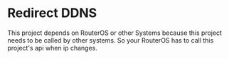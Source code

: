 # Redirect DDNS
This project depends on RouterOS or other Systems because this project needs to be called by other systems.
So your RouterOS has to call this project's api when ip changes.